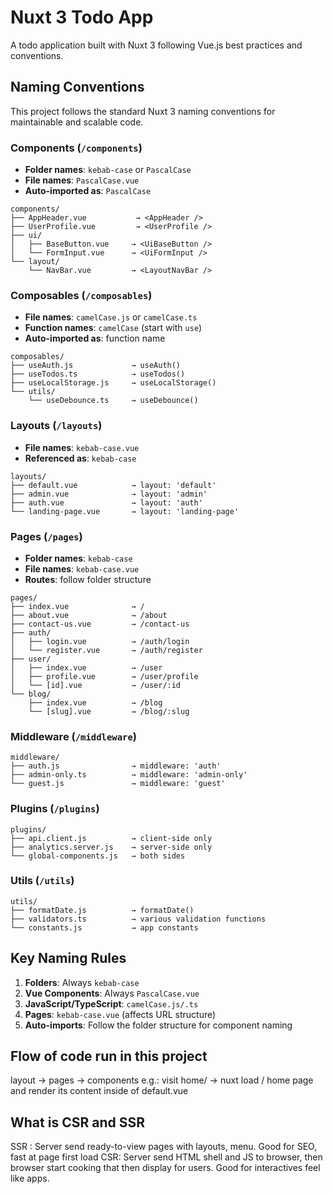 # Nuxt 3 Todo App

A todo application built with Nuxt 3 following Vue.js best practices and conventions.

## Naming Conventions

This project follows the standard Nuxt 3 naming conventions for maintainable and scalable code.

### **Components** (`/components`)
- **Folder names**: `kebab-case` or `PascalCase`
- **File names**: `PascalCase.vue`
- **Auto-imported as**: `PascalCase`

```
components/
├── AppHeader.vue           → <AppHeader />
├── UserProfile.vue         → <UserProfile />
├── ui/
│   ├── BaseButton.vue     → <UiBaseButton />
│   └── FormInput.vue      → <UiFormInput />
└── layout/
    └── NavBar.vue         → <LayoutNavBar />
```

### **Composables** (`/composables`)
- **File names**: `camelCase.js` or `camelCase.ts`
- **Function names**: `camelCase` (start with `use`)
- **Auto-imported as**: function name

```
composables/
├── useAuth.js             → useAuth()
├── useTodos.ts            → useTodos()
├── useLocalStorage.js     → useLocalStorage()
└── utils/
    └── useDebounce.ts     → useDebounce()
```

### **Layouts** (`/layouts`)
- **File names**: `kebab-case.vue`
- **Referenced as**: `kebab-case`

```
layouts/
├── default.vue            → layout: 'default'
├── admin.vue              → layout: 'admin'
├── auth.vue               → layout: 'auth'
└── landing-page.vue       → layout: 'landing-page'
```

### **Pages** (`/pages`)
- **Folder names**: `kebab-case`
- **File names**: `kebab-case.vue`
- **Routes**: follow folder structure

```
pages/
├── index.vue              → /
├── about.vue              → /about
├── contact-us.vue         → /contact-us
├── auth/
│   ├── login.vue          → /auth/login
│   └── register.vue       → /auth/register
├── user/
│   ├── index.vue          → /user
│   ├── profile.vue        → /user/profile
│   └── [id].vue           → /user/:id
└── blog/
    ├── index.vue          → /blog
    └── [slug].vue         → /blog/:slug
```

### **Middleware** (`/middleware`)
```
middleware/
├── auth.js                → middleware: 'auth'
├── admin-only.ts          → middleware: 'admin-only'
└── guest.js               → middleware: 'guest'
```

### **Plugins** (`/plugins`)
```
plugins/
├── api.client.js          → client-side only
├── analytics.server.js    → server-side only
└── global-components.js   → both sides
```

### **Utils** (`/utils`)
```
utils/
├── formatDate.js          → formatDate()
├── validators.ts          → various validation functions
└── constants.js           → app constants
```

## **Key Naming Rules**
1. **Folders**: Always `kebab-case`
2. **Vue Components**: Always `PascalCase.vue`
3. **JavaScript/TypeScript**: `camelCase.js/.ts`
4. **Pages**: `kebab-case.vue` (affects URL structure)
5. **Auto-imports**: Follow the folder structure for component naming

## Flow of code run in this project
layout -> pages -> components
e.g.: visit home/ -> nuxt load / home page and render its content inside <slot/> of default.vue

## What is CSR and SSR
SSR : Server send ready-to-view pages with layouts, menu. Good for SEO, fast at page first load
CSR: Server send HTML shell and JS to browser, then browser start cooking that then display for users. Good for interactives feel like apps. 

